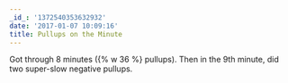 ```yaml
---
_id_: '1372540353632932'
date: '2017-01-07 10:09:16'
title: Pullups on the Minute
---
```


Got through 8 minutes ({% w 36 %} pullups). Then in the 9th minute, did two super-slow negative pullups.
